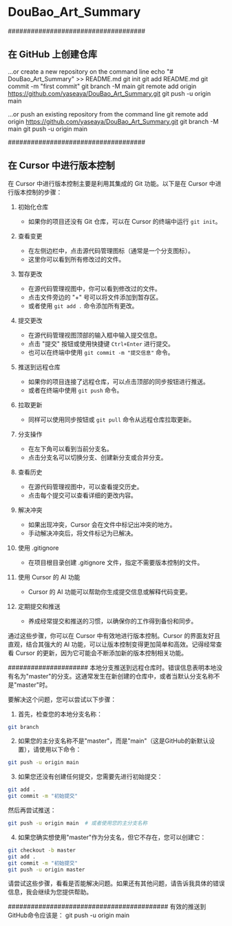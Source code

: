 # DouBao_Art_Summary
####################################
## 在 GitHub 上创建仓库


…or create a new repository on the command line
echo "# DouBao_Art_Summary" >> README.md
git init
git add README.md
git commit -m "first commit"
git branch -M main
git remote add origin https://github.com/yaseaya/DouBao_Art_Summary.git
git push -u origin main


…or push an existing repository from the command line
git remote add origin https://github.com/yaseaya/DouBao_Art_Summary.git
git branch -M main
git push -u origin main


####################################

## 在 Cursor 中进行版本控制

在 Cursor 中进行版本控制主要是利用其集成的 Git 功能。以下是在 Cursor 中进行版本控制的步骤：

1. 初始化仓库
   - 如果你的项目还没有 Git 仓库，可以在 Cursor 的终端中运行 `git init`。

2. 查看变更
   - 在左侧边栏中，点击源代码管理图标（通常是一个分支图标）。
   - 这里你可以看到所有修改过的文件。

3. 暂存更改
   - 在源代码管理视图中，你可以看到修改过的文件。
   - 点击文件旁边的 "+" 号可以将文件添加到暂存区。
   - 或者使用 `git add .` 命令添加所有更改。

4. 提交更改
   - 在源代码管理视图顶部的输入框中输入提交信息。
   - 点击 "提交" 按钮或使用快捷键 `Ctrl+Enter` 进行提交。
   - 也可以在终端中使用 `git commit -m "提交信息"` 命令。

5. 推送到远程仓库
   - 如果你的项目连接了远程仓库，可以点击顶部的同步按钮进行推送。
   - 或者在终端中使用 `git push` 命令。

6. 拉取更新
   - 同样可以使用同步按钮或 `git pull` 命令从远程仓库拉取更新。

7. 分支操作
   - 在左下角可以看到当前分支名。
   - 点击分支名可以切换分支、创建新分支或合并分支。

8. 查看历史
   - 在源代码管理视图中，可以查看提交历史。
   - 点击每个提交可以查看详细的更改内容。

9. 解决冲突
   - 如果出现冲突，Cursor 会在文件中标记出冲突的地方。
   - 手动解决冲突后，将文件标记为已解决。

10. 使用 .gitignore
    - 在项目根目录创建 .gitignore 文件，指定不需要版本控制的文件。

11. 使用 Cursor 的 AI 功能
    - Cursor 的 AI 功能可以帮助你生成提交信息或解释代码变更。

12. 定期提交和推送
    - 养成经常提交和推送的习惯，以确保你的工作得到备份和同步。

通过这些步骤，你可以在 Cursor 中有效地进行版本控制。Cursor 的界面友好且直观，结合其强大的 AI 功能，可以让版本控制变得更加简单和高效。记得经常查看 Cursor 的更新，因为它可能会不断添加新的版本控制相关功能。


#####################
本地分支推送到远程仓库时。错误信息表明本地没有名为"master"的分支。这通常发生在新创建的仓库中，或者当默认分支名称不是"master"时。

要解决这个问题，您可以尝试以下步骤：

1. 首先，检查您的本地分支名称：

```bash
git branch
```

2. 如果您的主分支名称不是"master"，而是"main"（这是GitHub的新默认设置），请使用以下命令：

```bash
git push -u origin main
```

3. 如果您还没有创建任何提交，您需要先进行初始提交：

```bash
git add .
git commit -m "初始提交"
```

然后再尝试推送：

```bash
git push -u origin main  # 或者使用您的主分支名称
```

4. 如果您确实想使用"master"作为分支名，但它不存在，您可以创建它：

```bash
git checkout -b master
git add .
git commit -m "初始提交"
git push -u origin master
```

请尝试这些步骤，看看是否能解决问题。如果还有其他问题，请告诉我具体的错误信息，我会继续为您提供帮助。

##########################################
有效的推送到GitHub命令应该是：
git push -u origin main
